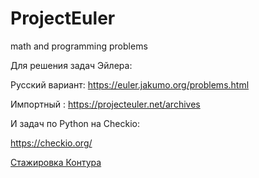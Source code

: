 # ProjectEuler
math and programming problems

Для решения задач Эйлера:

Русский вариант: https://euler.jakumo.org/problems.html

Импортный : https://projecteuler.net/archives

И задач по Python на Checkio:

https://checkio.org/


[Стажировка Контура](https://kontur.ru/education/programs/city-5574)
